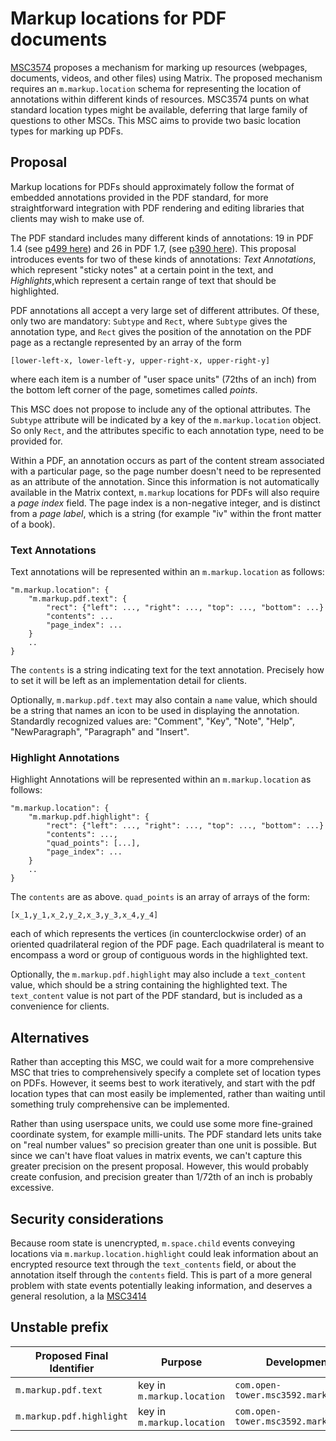 # Markup locations for PDF documents

[MSC3574](https://github.com/matrix-org/matrix-spec-proposals/pull/3574)
proposes a mechanism for marking up resources (webpages, documents, videos, and
other files) using Matrix. The proposed mechanism requires an
`m.markup.location` schema for representing the location of annotations within
different kinds of resources. MSC3574 punts on what standard location types
might be available, deferring that large family of questions to other MSCs.
This MSC aims to provide two basic location types for marking up PDFs.

## Proposal

Markup locations for PDFs should approximately follow the format of embedded
annotations provided in the PDF standard, for more straightforward integration
with PDF rendering and editing libraries that clients may wish to make use of. 

The PDF standard includes many different kinds of annotations: 19 in PDF 1.4 
(see [p499 here](https://www.adobe.com/content/dam/acom/en/devnet/pdf/pdfs/pdf_reference_archives/PDFReference.pdf)) 
and 26 in PDF 1.7, (see [p390 here](https://www.adobe.com/content/dam/acom/en/devnet/pdf/pdfs/PDF32000_2008.pdf)).
This proposal introduces events for two of these kinds of annotations: *Text 
Annotations*, which represent "sticky notes" at a certain point in the text, 
and *Highlights*,which represent a certain range of text that should be highlighted.

PDF annotations all accept a very large set of different attributes. Of
these, only two are mandatory: `Subtype` and `Rect`, where `Subtype` gives the
annotation type, and `Rect` gives the position of the annotation on the PDF
page as a rectangle represented by an array of the form

    [lower-left-x, lower-left-y, upper-right-x, upper-right-y]

where each item is a number of "user space units" (72ths of an inch) from the
bottom left corner of the page, sometimes called *points*.

This MSC does not propose to include any of the optional attributes. The
`Subtype` attribute will be indicated by a key of the `m.markup.location`
object. So only `Rect`, and the attributes specific to each annotation type,
need to be provided for.

Within a PDF, an annotation occurs as part of the content stream associated 
with a particular page, so the page number doesn't need to be represented as
an attribute of the annotation. Since this information is not automatically 
available in the Matrix context, `m.markup` locations for PDFs will also 
require a *page index* field. The page index is a non-negative integer, and 
is distinct from a *page label*, which is a string (for example "iv" within 
the front matter of a book).

### Text Annotations

Text annotations will be represented within an `m.markup.location` as follows:

```
"m.markup.location": {
    "m.markup.pdf.text": {
        "rect": {"left": ..., "right": ..., "top": ..., "bottom": ...}
        "contents": ...
        "page_index": ...
    }
    ..
}
```

The `contents` is a string indicating text for the text annotation. Precisely
how to set it will be left as an implementation detail for clients.

Optionally, `m.markup.pdf.text` may also contain a `name` value, which should
be a string that names an icon to be used in displaying the annotation.
Standardly recognized values are: "Comment", "Key", "Note", "Help",
"NewParagraph", "Paragraph" and "Insert".

### Highlight Annotations

Highlight Annotations will be represented within an `m.markup.location` as
follows:

```
"m.markup.location": {
    "m.markup.pdf.highlight": {
        "rect": {"left": ..., "right": ..., "top": ..., "bottom": ...}
        "contents": ...,
        "quad_points": [...],
        "page_index": ...
    }
    ..
}
```

The `contents` are as above. `quad_points` is an array of arrays of the form:

    [x_1,y_1,x_2,y_2,x_3,y_3,x_4,y_4]

each of which represents the vertices (in counterclockwise order) of an
oriented quadrilateral region of the PDF page. Each quadrilateral is meant to
encompass a word or group of contiguous words in the highlighted text.

Optionally, the `m.markup.pdf.highlight` may also include a `text_content` value,
which should be a string containing the highlighted text. The `text_content`
value is not part of the PDF standard, but is included as a convenience for
clients.

## Alternatives

Rather than accepting this MSC, we could wait for a more comprehensive MSC that
tries to comprehensively specify a complete set of location types on PDFs.
However, it seems best to work iteratively, and start with the pdf location
types that can most easily be implemented, rather than waiting until something
truly comprehensive can be implemented.

Rather than using userspace units, we could use some more fine-grained
coordinate system, for example milli-units. The PDF standard lets units
take on "real number values" so precision greater than one unit is possible.
But since we can't have float values in matrix events, we can't capture this
greater precision on the present proposal. However, this would probably create
confusion, and precision greater than 1/72th of an inch is probably excessive.

## Security considerations

Because room state is unencrypted, `m.space.child` events conveying locations
via `m.markup.location.highlight` could leak information about an encrypted
resource text through the `text_contents` field, or about the annotation itself
through the `contents` field. This is part of a more general problem with state
events potentially leaking information, and deserves a general resolution, a la
[MSC3414](https://github.com/matrix-org/matrix-spec-proposals/pull/3414)

## Unstable prefix

| Proposed Final Identifier | Purpose                                                    | Development Identifier                        |
| ------------------------- | ---------------------------------------------------------- | --------------------------------------------- |
| `m.markup.pdf.text`       | key in `m.markup.location`                                 | `com.open-tower.msc3592.markup.pdf.text`      |
| `m.markup.pdf.highlight`  | key in `m.markup.location`                                 | `com.open-tower.msc3592.markup.pdf.highlight` |
